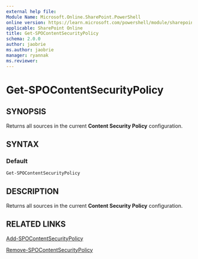 ```yaml
---
external help file:
Module Name: Microsoft.Online.SharePoint.PowerShell
online version: https://learn.microsoft.com/powershell/module/sharepoint-online/get-spocontentsecuritypolicy
applicable: SharePoint Online
title: Get-SPOContentSecurityPolicy
schema: 2.0.0
author: jaobrie
ms.author: jaobrie
manager: ryannak
ms.reviewer:
---
```


# Get-SPOContentSecurityPolicy

## SYNOPSIS

Returns all sources in the current **Content Security Policy** configuration.

## SYNTAX

### Default

```powershell
Get-SPOContentSecurityPolicy
```

## DESCRIPTION

Returns all sources in the current **Content Security Policy** configuration.

## RELATED LINKS

[Add-SPOContentSecurityPolicy](Add-SPOContentSecurityPolicy.md)

[Remove-SPOContentSecurityPolicy](Remove-SPOContentSecurityPolicy.md)
